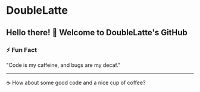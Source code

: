 # DoubleLatte

## Hello there! 👋 Welcome to DoubleLatte's GitHub

### ⚡ Fun Fact

"Code is my caffeine, and bugs are my decaf."

---

☕️ How about some good code and a nice cup of coffee?
